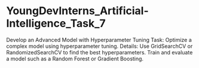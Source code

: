 # YoungDevInterns_Artificial-Intelligence_Task_7
 Develop an Advanced Model with Hyperparameter Tuning  Task: Optimize a complex model using hyperparameter tuning.  Details:  Use GridSearchCV or RandomizedSearchCV to find the best hyperparameters.  Train and evaluate a model such as a Random Forest or Gradient Boosting.
